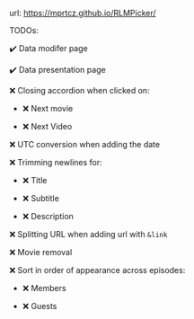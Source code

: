 url: https://mprtcz.github.io/RLMPicker/

TODOs:

:heavy_check_mark: Data modifer page

:heavy_check_mark: Data presentation page

:x: Closing accordion when clicked on:

- :x: Next movie

- :x: Next Video

:x: UTC conversion when adding the date

:x: Trimming newlines for:

- :x: Title

- :x: Subtitle

- :x: Description

:x: Splitting URL when adding url with `&link`

:x: Movie removal

:x: Sort in order of appearance across episodes:

- :x: Members

- :x: Guests
